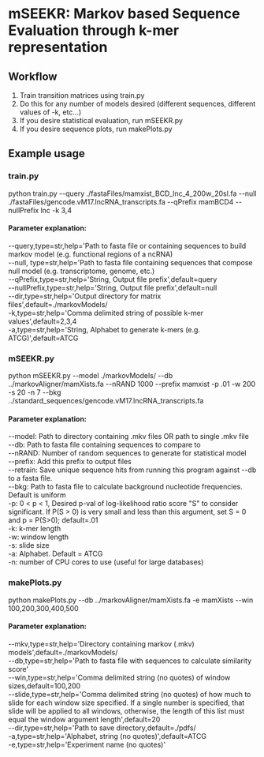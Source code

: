 # mSEEKR: Markov based Sequence Evaluation through k-mer representation

## Workflow

1. Train transition matrices using train.py
2. Do this for any number of models desired (different sequences, different values of -k, etc...)
3. If you desire statistical evaluation, run mSEEKR.py 
4. If you desire sequence plots, run makePlots.py


## Example usage

### train.py 
python train.py --query ./fastaFiles/mamxist_BCD_lnc_4_200w_20sl.fa --null ./fastaFiles/gencode.vM17.lncRNA_transcripts.fa --qPrefix mamBCD4 --nullPrefix lnc -k 3,4

#### Parameter explanation:<br/>
--query,type=str,help='Path to fasta file or containing sequences to build markov model (e.g. functional regions of a ncRNA)<br/>
--null, type=str,help='Path to fasta file containing sequences that compose null model (e.g. transcriptome, genome, etc.)<br/>
--qPrefix,type=str,help='String, Output file prefix',default=query<br/>
--nullPrefix,type=str,help='String, Output file prefix',default=null<br/>
--dir,type=str,help='Output directory for matrix files',default=./markovModels/<br/>
-k,type=str,help='Comma delimited string of possible k-mer values',default=2,3,4<br/>
-a,type=str,help='String, Alphabet to generate k-mers (e.g. ATCG)',default=ATCG<br/>

### mSEEKR.py 
python mSEEKR.py  --model ./markovModels/ --db ../markovAligner/mamXists.fa --nRAND 1000 --prefix mamxist -p .01 -w 200 -s 20 -n 7 --bkg ../standard_sequences/gencode.vM17.lncRNA_transcripts.fa

#### Parameter explanation:<br/>
--model: Path to directory containing .mkv files OR path to single .mkv file<br/>
--db: Path to fasta file containing sequences to compare to<br/>
--nRAND: Number of random sequences to generate for statistical model<br/>
--prefix: Add this prefix to output files<br/>
--retrain: Save unique sequence hits from running this program against --db to a fasta file.<br/> 
--bkg: Path to fasta file to calculate background nucleotide frequencies. Default is uniform<br/>
-p: 0 < p < 1, Desired p-val of log-likelihood ratio score "S" to consider significant. If P(S > 0) is very small and less than this argument, set S = 0 and p = P(S>0); default=.01<br/>
-k: k-mer length<br/>
-w: window length<br/>
-s: slide size<br/>
-a: Alphabet. Default = ATCG<br/>
-n: number of CPU cores to use (useful for large databases)<br/>

### makePlots.py 

python makePlots.py --db ../markovAligner/mamXists.fa -e mamXists --win 100,200,300,400,500


#### Parameter explanation:<br/>
--mkv,type=str,help='Directory containing markov (.mkv) models',default=./markovModels/<br/>
--db,type=str,help='Path to fasta file with sequences to calculate similarity score'<br/>
--win,type=str,help='Comma delimited string (no quotes) of window sizes,default=100,200<br/>
--slide,type=str,help='Comma delimited string (no quotes) of how much to slide for each window size specified. If a single number is specified, that slide will be applied to all windows, otherwise, the length of this list must equal the window argument length',default=20<br/>
--dir,type=str,help='Path to save directory,default=./pdfs/<br/>
-a,type=str,help='Alphabet, string (no quotes)',default=ATCG<br/>
-e,type=str,help='Experiment name (no quotes)'<br/>
